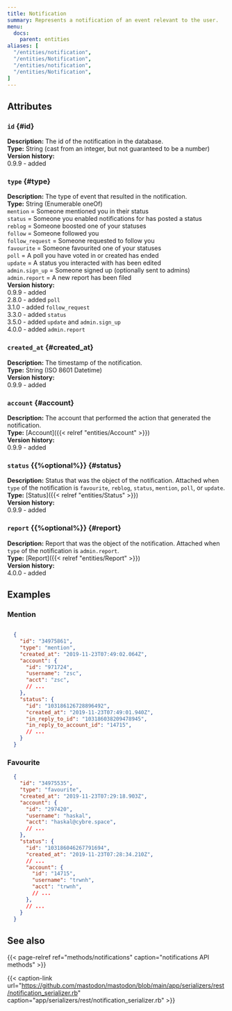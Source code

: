 ```yaml
---
title: Notification
summary: Represents a notification of an event relevant to the user.
menu:
  docs:
    parent: entities
aliases: [
  "/entities/notification",
  "/entities/Notification",
  "/entities/notification",
  "/entities/Notification",
]
---
```


## Attributes

### `id` {#id}

**Description:** The id of the notification in the database.\
**Type:** String (cast from an integer, but not guaranteed to be a number)\
**Version history:**\
0.9.9 - added

### `type` {#type}

**Description:** The type of event that resulted in the notification.\
**Type:** String (Enumerable oneOf)\
`mention` = Someone mentioned you in their status\
`status` = Someone you enabled notifications for has posted a status\
`reblog` = Someone boosted one of your statuses\
`follow` = Someone followed you\
`follow_request` = Someone requested to follow you\
`favourite` = Someone favourited one of your statuses\
`poll` = A poll you have voted in or created has ended\
`update` = A status you interacted with has been edited\
`admin.sign_up` = Someone signed up (optionally sent to admins)\
`admin.report` = A new report has been filed\
**Version history:**\
0.9.9 - added\
2.8.0 - added `poll`\
3.1.0 - added `follow_request`\
3.3.0 - added `status`\
3.5.0 - added `update` and `admin.sign_up`\
4.0.0 - added `admin.report`

### `created_at` {#created_at}

**Description:** The timestamp of the notification.\
**Type:** String (ISO 8601 Datetime)\
**Version history:**\
0.9.9 - added

### `account` {#account}

**Description:** The account that performed the action that generated the notification.\
**Type:** [Account]({{< relref "entities/Account" >}})\
**Version history:**\
0.9.9 - added

### `status` {{%optional%}} {#status}

**Description:** Status that was the object of the notification. Attached when `type` of the notification is `favourite`, `reblog`, `status`, `mention`, `poll`, or `update`.\
**Type:** [Status]({{< relref "entities/Status" >}})\
**Version history:**\
0.9.9 - added

### `report` {{%optional%}} {#report}

**Description:** Report that was the object of the notification. Attached when `type` of the notification is `admin.report`.\
**Type:** [Report]({{< relref "entities/Report" >}})\
**Version history:**\
4.0.0 - added

## Examples

### Mention

```json

  {
    "id": "34975861",
    "type": "mention",
    "created_at": "2019-11-23T07:49:02.064Z",
    "account": {
      "id": "971724",
      "username": "zsc",
      "acct": "zsc",
      // ...
    },
    "status": {
      "id": "103186126728896492",
      "created_at": "2019-11-23T07:49:01.940Z",
      "in_reply_to_id": "103186038209478945",
      "in_reply_to_account_id": "14715",
      // ...
    }
  }
```

### Favourite

```json
  {
    "id": "34975535",
    "type": "favourite",
    "created_at": "2019-11-23T07:29:18.903Z",
    "account": {
      "id": "297420",
      "username": "haskal",
      "acct": "haskal@cybre.space",
      // ...
    },
    "status": {
      "id": "103186046267791694",
      "created_at": "2019-11-23T07:28:34.210Z",
      // ...
      "account": {
        "id": "14715",
        "username": "trwnh",
        "acct": "trwnh",
        // ...
      },
      // ...
    }
  }
```

## See also

{{< page-relref ref="methods/notifications" caption="notifications API methods" >}}

{{< caption-link url="https://github.com/mastodon/mastodon/blob/main/app/serializers/rest/notification_serializer.rb" caption="app/serializers/rest/notification_serializer.rb" >}}



